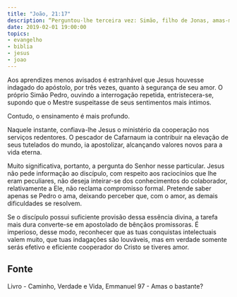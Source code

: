 ```yaml
---
title: "João, 21:17"
description: “Perguntou-lhe terceira vez: Simão, filho de Jonas, amas-me?”
date: 2019-02-01 19:00:00
topics: 
- evangelho
- biblia
- jesus
- joao
---
```



Aos aprendizes menos avisados é estranhável que Jesus houvesse
indagado do apóstolo, por três vezes, quanto à segurança de seu amor. O
próprio Simão Pedro, ouvindo a interrogação repetida, entristecera-se, supondo
que o Mestre suspeitasse de seus sentimentos mais íntimos.

Contudo, o ensinamento é mais profundo.

Naquele instante, confiava-lhe Jesus o ministério da cooperação nos
serviços redentores. O pescador de Cafarnaum ia contribuir na elevação de
seus tutelados do mundo, ia apostolizar, alcançando valores novos para a vida
eterna.

Muito significativa, portanto, a pergunta do Senhor nesse particular. Jesus não
pede informação ao discípulo, com respeito aos raciocínios que lhe eram
peculiares, não deseja inteirar-se dos conhecimentos do colaborador,
relativamente a Ele, não reclama compromisso formal. Pretende saber apenas se
Pedro o ama, deixando perceber que, com o amor, as demais dificuldades se
resolvem. 

Se o discípulo possui suficiente provisão dessa essência divina, a tarefa mais
dura converte-se em apostolado de bênçãos promissoras.  É imperioso, desse modo,
reconhecer que as tuas conquistas intelectuais valem muito, que tuas indagações
são louváveis, mas em verdade somente serás efetivo e eficiente cooperador do
Cristo se tiveres amor.


## Fonte
Livro - Caminho, Verdade e Vida, Emmanuel
97 - Amas o bastante?
